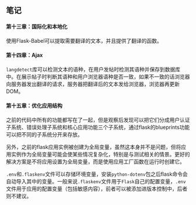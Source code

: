 ## 笔记

#### 第十三章：国际化和本地化

使用Flask-Babel可以提取需要翻译的文本，并且提供了翻译的函数。

#### 第十四章：Ajax

`langdetect`库可以检测文本的语种，在用户发帖时检测其语种并保存到数据库中。在展示帖子时判断其语种和用户浏览器语种是否一致，如果不一致的话浏览器向服务器发出翻译的请求，服务器把翻译后的文本发给浏览器，浏览器再更新DOM。

#### 第十五章：优化应用结构
之前的代码中所有的功能都写在了一起，但是观察后发现可以把它们分成用户认证子系统、错误处理子系统和核心应用功能三个子系统，通过flask的blueprints功能可以把不同的子系统分开来存放。

另外，之前的flask应用实例被创建为全局变量，虽然这本身并不是问题，但将应用实例作为全局变量可能会使某些情况复杂化，特别是与测试相关的情景。更好的解决方案是不将应用设置为全局变量，而是使用应用工厂函数在运行时创建它。

`.env`和`.flaskenv`文件可以存储环境变量，安装`python-dotenv`包之后flask命令会自动导入其中的变量。一般来说`.flaskenv`文件用于`Flask`自己的配置变量，`.env`文件用于应用的配置变量（包括敏感内容），前者可以被添加进版本控制中，后者则不建议。